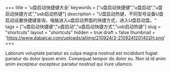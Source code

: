 +++
title = 'u盘启动快捷键大全'
keywords = ["u盘启动快捷键","u盘启动","u盘启动快捷方式","usb启动热键"]
description = "U盘启动热键，不同型号设备U盘启动设置快捷键查询，电脑进入u盘启动界面的快捷方式，进入U盘启动盘。"
tags = ["u盘启动快捷键","u盘启动","u盘启动快捷方式","usb启动热键"]
slug = "shortcuts"
layout = "shortcuts"
hidden = true
draft = false
thumbnail = 'https://www.dabaicai.com/uploads/allimg/210924/3-2109241201402H.png'
+++

Laborum voluptate pariatur ex culpa magna nostrud est incididunt fugiat
pariatur do dolor ipsum enim. Consequat tempor do dolor eu. Non id id anim anim
excepteur excepteur pariatur nostrud qui irure ullamco.